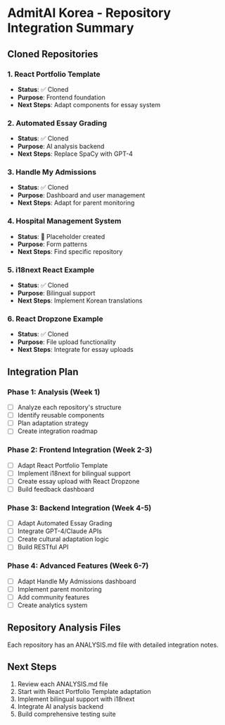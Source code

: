 # AdmitAI Korea - Repository Integration Summary

## Cloned Repositories

### 1. React Portfolio Template
- **Status**: ✅ Cloned
- **Purpose**: Frontend foundation
- **Next Steps**: Adapt components for essay system

### 2. Automated Essay Grading
- **Status**: ✅ Cloned
- **Purpose**: AI analysis backend
- **Next Steps**: Replace SpaCy with GPT-4

### 3. Handle My Admissions
- **Status**: ✅ Cloned
- **Purpose**: Dashboard and user management
- **Next Steps**: Adapt for parent monitoring

### 4. Hospital Management System
- **Status**: 📝 Placeholder created
- **Purpose**: Form patterns
- **Next Steps**: Find specific repository

### 5. i18next React Example
- **Status**: ✅ Cloned
- **Purpose**: Bilingual support
- **Next Steps**: Implement Korean translations

### 6. React Dropzone Example
- **Status**: ✅ Cloned
- **Purpose**: File upload functionality
- **Next Steps**: Integrate for essay uploads

## Integration Plan

### Phase 1: Analysis (Week 1)
- [ ] Analyze each repository's structure
- [ ] Identify reusable components
- [ ] Plan adaptation strategy
- [ ] Create integration roadmap

### Phase 2: Frontend Integration (Week 2-3)
- [ ] Adapt React Portfolio Template
- [ ] Implement i18next for bilingual support
- [ ] Create essay upload with React Dropzone
- [ ] Build feedback dashboard

### Phase 3: Backend Integration (Week 4-5)
- [ ] Adapt Automated Essay Grading
- [ ] Integrate GPT-4/Claude APIs
- [ ] Create cultural adaptation logic
- [ ] Build RESTful API

### Phase 4: Advanced Features (Week 6-7)
- [ ] Adapt Handle My Admissions dashboard
- [ ] Implement parent monitoring
- [ ] Add community features
- [ ] Create analytics system

## Repository Analysis Files
Each repository has an ANALYSIS.md file with detailed integration notes.

## Next Steps
1. Review each ANALYSIS.md file
2. Start with React Portfolio Template adaptation
3. Implement bilingual support with i18next
4. Integrate AI analysis backend
5. Build comprehensive testing suite
